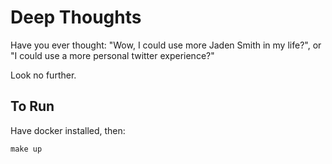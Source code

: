 # Deep Thoughts
Have you ever thought: "Wow, I could use more Jaden Smith in my life?", or "I could use a more personal twitter experience?"

Look no further.

## To Run
Have docker installed, then:

`make up`
